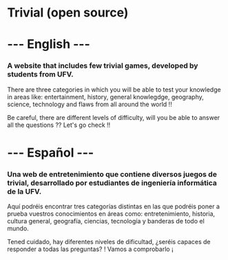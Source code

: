 # Trivial (open source)
<h1>--- English ---</h1>

<h3>A website that includes few trivial games, developed by students from UFV.</h3>

<p>There are three categories in which you will be able to test your knowledge in areas like: entertainment, history, general knowlegdge, geography, science, technology and flaws from all around the world !!</p>

<p>Be careful, there are different levels of difficulty, will you be able to answer all the questions ??
Let's go check !!</p>

<h1>--- Español ---</h1>
<h3>Una web de entretenimiento que contiene diversos juegos de trivial, desarrollado por estudiantes de ingeniería informática de la UFV.</h3>

<p>Aquí podréis encontrar tres categorías distintas en las que podréis poner a prueba vuestros conocimientos en áreas como: entretenimiento, historia, cultura general, geografía, ciencias, tecnología y banderas de todo el mundo.</p>

<p>Tened cuidado, hay diferentes niveles de dificultad, ¿seréis capaces de responder a todas las preguntas? ! Vamos a comprobarlo ¡</p>

